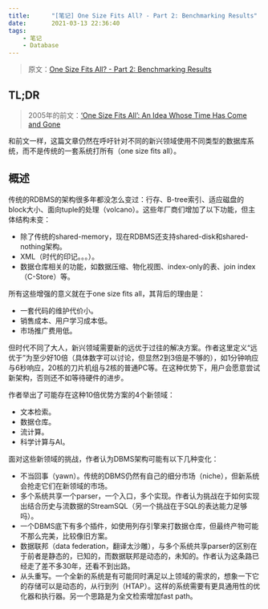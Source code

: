 ```yaml
---
title:      "[笔记] One Size Fits All? - Part 2: Benchmarking Results"
date:       2021-03-13 22:36:40
tags:
    - 笔记
    - Database
---
```


> 原文：[One Size Fits All? - Part 2: Benchmarking Results](http://static.cs.brown.edu/people/jduggan/research/osfa.pdf)

## TL;DR

> 2005年的前文：[‘One Size Fits All’: An Idea Whose Time Has Come and Gone](/2020/08/06/one-size-fits-all-an-idea-whose-time-has-come-and-gone)

和前文一样，这篇文章仍然在呼吁针对不同的新兴领域使用不同类型的数据库系统，而不是传统的一套系统打所有（one size fits all）。

<!--more-->

## 概述

传统的RDBMS的架构很多年都没怎么变过：行存、B-tree索引、适应磁盘的block大小、面向tuple的处理（volcano）。这些年厂商们增加了以下功能，但主体结构未变：
- 除了传统的shared-memory，现在RDBMS还支持shared-disk和shared-nothing架构。
- XML（时代的印记。。。）。
- 数据仓库相关的功能，如数据压缩、物化视图、index-only的表、join index（C-Store）等。

所有这些增强的意义就在于one size fits all，其背后的理由是：
- 一套代码的维护代价小。
- 销售成本、用户学习成本低。
- 市场推广费用低。

但时代不同了大人，新兴领域需要新的远优于过往的解决方案。作者这里定义“远优于”为至少好10倍（具体数字可以讨论，但显然2到3倍是不够的），如1分钟响应与6秒响应，20核的刀片机组与2核的普通PC等。在这种优势下，用户会愿意尝试新架构，否则还不如等待硬件的进步。

作者举出了可能存在这种10倍优势方案的4个新领域：
- 文本检索。
- 数据仓库。
- 流计算。
- 科学计算与AI。

面对这些新领域的挑战，作者认为DBMS架构可能有以下几种变化：
- 不当回事（yawn）。传统的DBMS仍然有自己的细分市场（niche），但新系统会抢走它们在新领域的市场。
- 多个系统共享一个parser，一个入口，多个实现。作者认为挑战在于如何实现出结合历史与流数据的StreamSQL（另一个挑战在于SQL的表达能力足够吗）。
- 一个DBMS底下有多个插件，如使用列存引擎来打数据仓库，但最终产物可能不那么完美，比较像旧方案。
- 数据联邦（data federation，翻译太沙雕），与多个系统共享parser的区别在于前者是静态的，已知的，而数据联邦是动态的，未知的。作者认为这条路已经走了差不多30年，还看不到出路。
- 从头重写。一个全新的系统是有可能同时满足以上领域的需求的，想象一下它的存储可以是动态的，从行到列（HTAP）。这样的系统需要有更具通用性的优化器和执行器。另一个思路是为全文检索增加fast path。
